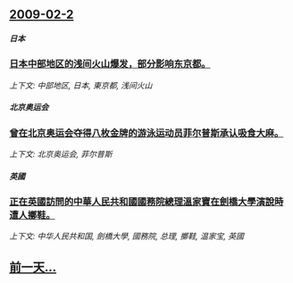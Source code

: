 ## [2009-02-2](/news/2009/02/2/index.md)

##### 日本
### [日本中部地区的浅间火山爆发，部分影响东京都。](/news/2009/02/2/日本中部地区的浅间火山爆发-部分影响东京都.md)
_上下文: 中部地区, 日本, 東京都, 浅间火山_

##### 北京奥运会
### [曾在北京奥运会夺得八枚金牌的游泳运动员菲尔普斯承认吸食大麻。](/news/2009/02/2/曾在北京奥运会夺得八枚金牌的游泳运动员菲尔普斯承认吸食大麻.md)
_上下文: 北京奥运会, 菲尔普斯_

##### 英國
### [正在英國訪問的中華人民共和國國務院總理溫家寶在劍橋大學演說時遭人擲鞋。](/news/2009/02/2/正在英國訪問的中華人民共和國國務院總理溫家寶在劍橋大學演說時遭人擲鞋.md)
_上下文: 中华人民共和国, 劍橋大學, 國務院, 总理, 擲鞋, 温家宝, 英國_

## [前一天...](/news/2009/02/1/index.md)

